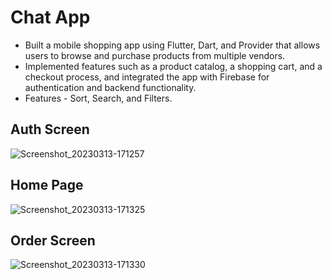 # Chat App 
- Built a mobile shopping app using Flutter, Dart, and Provider that allows users to browse and purchase products from multiple vendors.
- Implemented features such as a product catalog, a shopping cart, and a checkout process, and integrated the app with Firebase for authentication and backend functionality.
- Features - Sort, Search, and Filters.

## Auth Screen
![Screenshot_20230313-171257](https://user-images.githubusercontent.com/85840174/224694608-18a04600-bd0a-4269-9b2e-b4f676a32a78.jpg)

## Home Page
![Screenshot_20230313-171325](https://user-images.githubusercontent.com/85840174/224694681-d919862b-7b5b-41fb-bd00-c478e8197f19.jpg)
  
## Order Screen
![Screenshot_20230313-171330](https://user-images.githubusercontent.com/85840174/224694757-025dede7-52f4-45bf-8727-3420e85f26f9.jpg)

